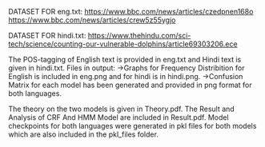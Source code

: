 DATASET FOR eng.txt:
https://www.bbc.com/news/articles/czedpnen168o
https://www.bbc.com/news/articles/crew5z55ygjo

DATASET FOR hindi.txt:
https://www.thehindu.com/sci-tech/science/counting-our-vulnerable-dolphins/article69303206.ece

The POS-tagging of English text is provided in eng.txt and Hindi text is given in hindi.txt.
Files in output:
->Graphs for Frequency Distribition for English is included in eng.png and for hindi is in hindi.png.
->Confusion Matrix for each model has been generated and provided in png format for both languages. 

The theory on the two models is given in Theory.pdf.
The Result and Analysis of CRF And HMM Model are included in  Result.pdf.
Model checkpoints for both languages were generated in pkl files for both models which are also included in the pkl_files folder.